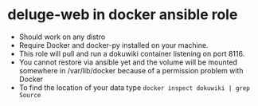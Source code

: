 # deluge-web in docker ansible role

- Should work on any distro
- Require Docker and docker-py installed on your machine.
- This role will pull and run a dokuwiki container listening on port 8116.
- You cannot restore via ansible yet and the volume will be mounted somewhere
in /var/lib/docker because of a permission problem with Docker
- To find the location of your data type ``` docker inspect dokuwiki | grep Source ```
